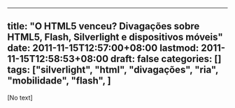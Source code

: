 
---
title: "O HTML5 venceu? Divagações sobre HTML5, Flash, Silverlight e dispositivos móveis"
date: 2011-11-15T12:57:00+08:00
lastmod: 2011-11-15T12:58:53+08:00
draft: false
categories: []
tags: ["silverlight", "html", "divagações", "ria", "mobilidade", "flash", ]
---


[No text]

